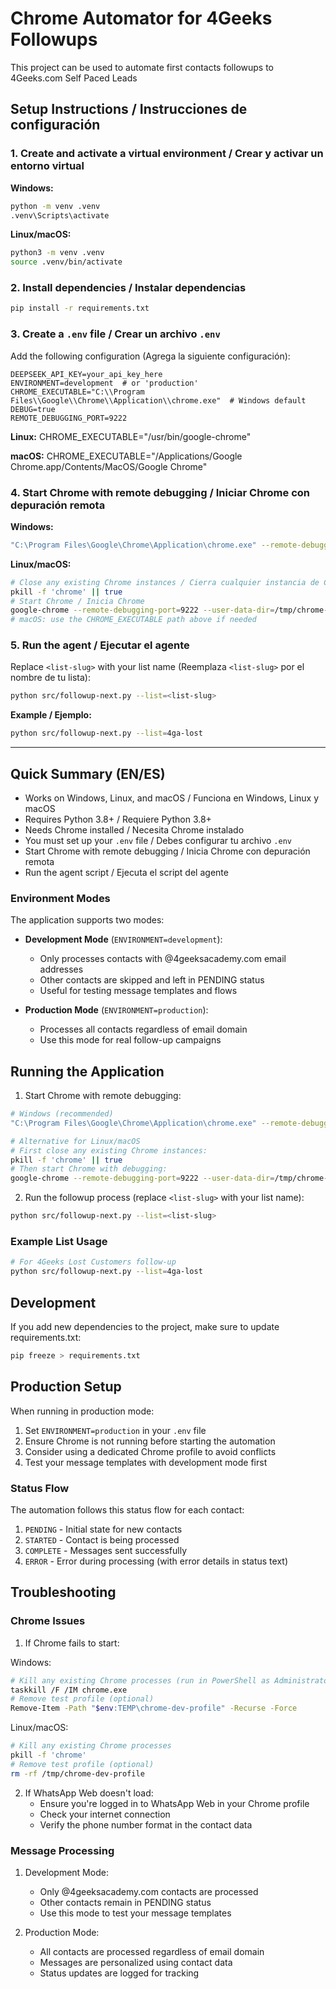 # Chrome Automator for 4Geeks Followups

This project can be used to automate first contacts followups to 4Geeks.com Self Paced Leads


## Setup Instructions / Instrucciones de configuración

### 1. Create and activate a virtual environment / Crear y activar un entorno virtual

**Windows:**
```bash
python -m venv .venv
.venv\Scripts\activate
```

**Linux/macOS:**
```bash
python3 -m venv .venv
source .venv/bin/activate
```

### 2. Install dependencies / Instalar dependencias
```bash
pip install -r requirements.txt
```

### 3. Create a `.env` file / Crear un archivo `.env`

Add the following configuration (Agrega la siguiente configuración):
```properties
DEEPSEEK_API_KEY=your_api_key_here
ENVIRONMENT=development  # or 'production'
CHROME_EXECUTABLE="C:\\Program Files\\Google\\Chrome\\Application\\chrome.exe"  # Windows default
DEBUG=true
REMOTE_DEBUGGING_PORT=9222
```

**Linux:**
CHROME_EXECUTABLE="/usr/bin/google-chrome"

**macOS:**
CHROME_EXECUTABLE="/Applications/Google Chrome.app/Contents/MacOS/Google Chrome"

### 4. Start Chrome with remote debugging / Iniciar Chrome con depuración remota

**Windows:**
```bash
"C:\Program Files\Google\Chrome\Application\chrome.exe" --remote-debugging-port=9222 --user-data-dir="%TEMP%\chrome-dev-profile"
```

**Linux/macOS:**
```bash
# Close any existing Chrome instances / Cierra cualquier instancia de Chrome existente
pkill -f 'chrome' || true
# Start Chrome / Inicia Chrome
google-chrome --remote-debugging-port=9222 --user-data-dir=/tmp/chrome-dev-profile
# macOS: use the CHROME_EXECUTABLE path above if needed
```

### 5. Run the agent / Ejecutar el agente

Replace `<list-slug>` with your list name (Reemplaza `<list-slug>` por el nombre de tu lista):
```bash
python src/followup-next.py --list=<list-slug>
```

**Example / Ejemplo:**
```bash
python src/followup-next.py --list=4ga-lost
```

---

## Quick Summary (EN/ES)

- Works on Windows, Linux, and macOS / Funciona en Windows, Linux y macOS
- Requires Python 3.8+ / Requiere Python 3.8+
- Needs Chrome installed / Necesita Chrome instalado
- You must set up your `.env` file / Debes configurar tu archivo `.env`
- Start Chrome with remote debugging / Inicia Chrome con depuración remota
- Run the agent script / Ejecuta el script del agente

### Environment Modes

The application supports two modes:

- **Development Mode** (`ENVIRONMENT=development`):
  - Only processes contacts with @4geeksacademy.com email addresses
  - Other contacts are skipped and left in PENDING status
  - Useful for testing message templates and flows

- **Production Mode** (`ENVIRONMENT=production`):
  - Processes all contacts regardless of email domain
  - Use this mode for real follow-up campaigns

## Running the Application

1. Start Chrome with remote debugging:

```bash
# Windows (recommended)
"C:\Program Files\Google\Chrome\Application\chrome.exe" --remote-debugging-port=9222 --user-data-dir="%TEMP%\chrome-dev-profile"

# Alternative for Linux/macOS
# First close any existing Chrome instances:
pkill -f 'chrome' || true
# Then start Chrome with debugging:
google-chrome --remote-debugging-port=9222 --user-data-dir=/tmp/chrome-dev-profile
```

2. Run the followup process (replace `<list-slug>` with your list name):

```bash
python src/followup-next.py --list=<list-slug>
```

### Example List Usage

```bash
# For 4Geeks Lost Customers follow-up
python src/followup-next.py --list=4ga-lost
```

## Development

If you add new dependencies to the project, make sure to update requirements.txt:

```bash
pip freeze > requirements.txt
```

## Production Setup

When running in production mode:

1. Set `ENVIRONMENT=production` in your `.env` file
2. Ensure Chrome is not running before starting the automation
3. Consider using a dedicated Chrome profile to avoid conflicts
4. Test your message templates with development mode first

### Status Flow

The automation follows this status flow for each contact:

1. `PENDING` - Initial state for new contacts
2. `STARTED` - Contact is being processed
3. `COMPLETE` - Messages sent successfully
4. `ERROR` - Error during processing (with error details in status text)

## Troubleshooting

### Chrome Issues

1. If Chrome fails to start:

Windows:
   ```bash
   # Kill any existing Chrome processes (run in PowerShell as Administrator)
   taskkill /F /IM chrome.exe
   # Remove test profile (optional)
   Remove-Item -Path "$env:TEMP\chrome-dev-profile" -Recurse -Force
   ```

Linux/macOS:
   ```bash
   # Kill any existing Chrome processes
   pkill -f 'chrome'
   # Remove test profile (optional)
   rm -rf /tmp/chrome-dev-profile
   ```

2. If WhatsApp Web doesn't load:
   - Ensure you're logged in to WhatsApp Web in your Chrome profile
   - Check your internet connection
   - Verify the phone number format in the contact data

### Message Processing

1. Development Mode:
   - Only @4geeksacademy.com contacts are processed
   - Other contacts remain in PENDING status
   - Use this mode to test your message templates

2. Production Mode:
   - All contacts are processed regardless of email domain
   - Messages are personalized using contact data
   - Status updates are logged for tracking
